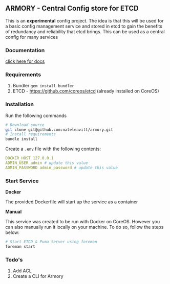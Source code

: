 ## ARMORY - Central Config store for ETCD
This is an **experimental** config project.  The idea is that this will
be used for a basic config management service and stored in etcd to gain
the benefits of redundancy and reliability that etcd brings. This can be
used as a central config for many services


### Documentation
[click here for docs](https://github.com/nateleavitt/armory/blob/master/docs.md)


### Requirements
1. Bundler `gem install bundler`
2. ETCD - https://github.com/coreos/etcd (already installed on CoreOS)

### Installation
Run the following commands
```bash
# Download source
git clone git@github.com:nateleavitt/armory.git
# Install requirements
bundle install
```
Create a `.env` file with the following contents:
```yaml
DOCKER_HOST 127.0.0.1
ADMIN_USER admin # update this value
ADMIN_PASSWORD admin_password # update this value
```

### Start Service

**Docker**

The provided Dockerfile will start up the service as a container

**Manual**

This service was created to be run with Docker on CoreOS. However you
can also manually run it locally on your machine. To do so, follow the
steps below:

```bash
# Start ETCD & Puma Server using foreman
foreman start
```

### Todo's
1. Add ACL
2. Create a CLI for Armory

